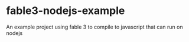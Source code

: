 # fable3-nodejs-example
An example project using fable 3 to compile to javascript that can run on nodejs
